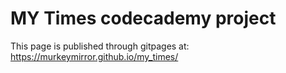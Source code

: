 # MY Times codecademy project
This page is published through gitpages at: https://murkeymirror.github.io/my_times/
